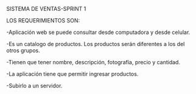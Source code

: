 SISTEMA DE VENTAS-SPRINT 1

LOS REQUERIMIENTOS SON: 

-Aplicación web se puede consultar desde computadora y desde celular.

-Es un catalogo de productos. Los productos serán diferentes a los del otros grupos. 

-Tienen que tener nombre, descripción, fotografía, precio y cantidad. 

-La aplicación tiene que permitir ingresar productos. 

-Subirlo a un servidor.
